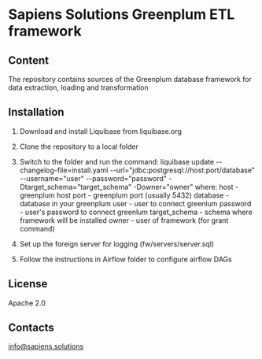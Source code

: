 # Sapiens Solutions Greenplum ETL framework

## Content
The repository contains sources of the Greenplum database framework for data extraction, loading and transformation

## Installation 
1. Download and install Liquibase from liquibase.org
2. Clone the repository to a local folder
3. Switch to the folder and run the command:
liquibase update --changelog-file=install.yaml --url="jdbc:postgresql://host:port/database" --username="user" --password="password" -Dtarget_schema="target_schema" -Downer="owner"
where:
	host - greenplum host
	port - greenplum port (usually 5432)
	database - database in your greenplum
	user - user to connect greenlum
	password - user's password to connect greenlum
	target_schema - schema where framework will be installed
	owner - user of framework (for grant command)

4. Set up the foreign server for logging (fw/servers/server.sql)
5. Follow the instructions in Airflow folder to configure airflow DAGs

## License
Apache 2.0

## Contacts
info@sapiens.solutions